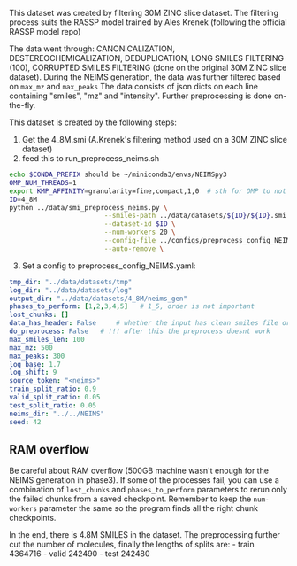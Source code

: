 This dataset was created by filtering 30M ZINC slice dataset. The filtering process 
suits the RASSP model trained by Ales Krenek (following the official RASSP model repo)

The data went through: CANONICALIZATION, DESTEREOCHEMICALIZATION, DEDUPLICATION, LONG SMILES FILTERING (100), CORRUPTED SMILES FILTERING (done on the original 30M ZINC slice dataset). 
During the NEIMS generation, the data was further filtered based on `max_mz` and `max_peaks` 
The data consists of json dicts on each line containing "smiles", "mz" and "intensity". Further preprocessing is done on-the-fly.


This dataset is created by the following steps:
1. Get the 4_8M.smi (A.Krenek's filtering method used on a 30M ZINC slice dataset)
2. feed this to run_preprocess_neims.sh

```bash
echo $CONDA_PREFIX should be ~/miniconda3/envs/NEIMSpy3
OMP_NUM_THREADS=1
export KMP_AFFINITY=granularity=fine,compact,1,0  # sth for OMP to not throw INFOs
ID=4_8M
python ../data/smi_preprocess_neims.py \
                        --smiles-path ../data/datasets/${ID}/${ID}.smi \
                        --dataset-id $ID \
                        --num-workers 20 \
                        --config-file ../configs/preprocess_config_NEIMS.yaml \
                        --auto-remove \
```

3. Set a config to preprocess_config_NEIMS.yaml:
```yaml
tmp_dir: "../data/datasets/tmp"
log_dir: "../data/datasets/log"
output_dir: "../data/datasets/4_8M/neims_gen"
phases_to_perform: [1,2,3,4,5]   # 1_5, order is not important
lost_chunks: []  
data_has_header: False     # whether the input has clean smiles file or csv (with <smiles zinc_id> structure)
do_preprocess: False   # !!! after this the preprocess doesnt work
max_smiles_len: 100
max_mz: 500
max_peaks: 300
log_base: 1.7
log_shift: 9
source_token: "<neims>"
train_split_ratio: 0.9
valid_split_ratio: 0.05
test_split_ratio: 0.05
neims_dir: "../../NEIMS"
seed: 42
```

## RAM overflow
Be careful about RAM overflow (500GB machine wasn't enough for the NEIMS generation in phase3). If some of the processes fail, you can use a combination of `lost_chunks` and `phases_to_perform` parameters to rerun only the failed chunks from a saved checkpoint. Remember to keep the `num-workers` parameter the same so the program finds all the right chunk checkpoints. 

In the end, there is 4.8M SMILES in the dataset. The preprocessing further cut the number of molecules,
finally the lengths of splits are:
    - train 4364716
    - valid 242490
    - test  242480